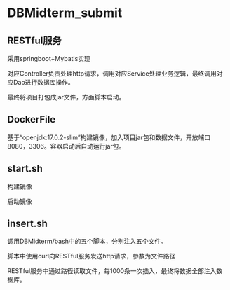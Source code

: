 # DBMidterm_submit

## RESTful服务

采用springboot+Mybatis实现

对应Controller负责处理http请求，调用对应Service处理业务逻辑，最终调用对应Dao进行数据库操作。

最终将项目打包成jar文件，方面脚本启动。

## DockerFile

基于“openjdk:17.0.2-slim”构建镜像，加入项目jar包和数据文件，开放端口8080，3306。容器启动后自动运行jar包。

## start.sh

构建镜像

启动镜像

## insert.sh

调用DBMidterm/bash中的五个脚本，分别注入五个文件。

脚本中使用curl向RESTful服务发送http请求，参数为文件路径

RESTful服务中通过路径读取文件，每1000条一次插入，最终将数据全部注入数据库。
